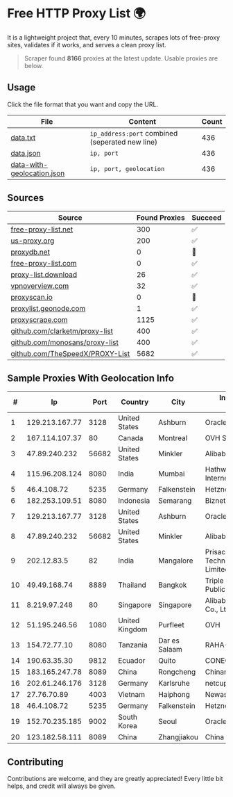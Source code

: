 
# Free HTTP Proxy List 🌍

It is a lightweight project that, every 10 minutes, scrapes lots of free-proxy sites, validates if it works, and serves a clean proxy list.


> Scraper found **8166** proxies at the latest update. Usable proxies are below.

## Usage

Click the file format that you want and copy the URL.


|File|Content|Count|
|----|-------|-----|
|[data.txt](https://raw.githubusercontent.com/themiralay/Proxy-List-World/master/data.txt)|`ip_address:port` combined (seperated new line)|436|
|[data.json](https://raw.githubusercontent.com/themiralay/Proxy-List-World/master/data.json)|`ip, port`|436|
|[data-with-geolocation.json](https://raw.githubusercontent.com/themiralay/Proxy-List-World/master/data-with-geolocation.json)|`ip, port, geolocation`|436|

## Sources

|Source|Found Proxies|Succeed|
|------|-------------|-------|
|[free-proxy-list.net](https://free-proxy-list.net)|300|✅|
|[us-proxy.org](https://www.us-proxy.org)|200|✅|
|[proxydb.net](http://proxydb.net)|0|🚫|
|[free-proxy-list.com](https://free-proxy-list.com/?page=&port=&type%5B%5D=http&type%5B%5D=https&up_time=0&search=Search)|0|✅|
|[proxy-list.download](https://www.proxy-list.download/HTTP)|26|✅|
|[vpnoverview.com](https://vpnoverview.com/privacy/anonymous-browsing/free-proxy-servers)|32|✅|
|[proxyscan.io](https://www.proxyscan.io)|0|🚫|
|[proxylist.geonode.com](https://proxylist.geonode.com/api/proxy-list?limit=300&page=1&sort_by=lastChecked&sort_type=desc&protocols=http,https)|1|✅|
|[proxyscrape.com](https://api.proxyscrape.com/v2/?request=displayproxies&protocol=http&timeout=10000&country=all&ssl=all&anonymity=all)|1125|✅|
|[github.com/clarketm/proxy-list](https://raw.githubusercontent.com/clarketm/proxy-list/master/proxy-list-raw.txt)|400|✅|
|[github.com/monosans/proxy-list](https://raw.githubusercontent.com/monosans/proxy-list/main/proxies/http.txt)|400|✅|
|[github.com/TheSpeedX/PROXY-List](https://raw.githubusercontent.com/TheSpeedX/PROXY-List/master/http.txt)|5682|✅|


## Sample Proxies With Geolocation Info

|#|Ip|Port|Country|City|Internet Service Provider|
|-|--|----|-------|----|-------------------------|
|1|129.213.167.77|3128|United States|Ashburn|Oracle Corporation|
|2|167.114.107.37|80|Canada|Montreal|OVH SAS|
|3|47.89.240.232|56682|United States|Minkler|Alibaba.com LLC|
|4|115.96.208.124|8080|India|Mumbai|Hathway IP over Cable Internet Access|
|5|46.4.108.72|5235|Germany|Falkenstein|Hetzner Online GmbH|
|6|182.253.109.51|8080|Indonesia|Semarang|Biznet Metronet|
|7|129.213.167.77|3128|United States|Ashburn|Oracle Corporation|
|8|47.89.240.232|56682|United States|Minkler|Alibaba.com LLC|
|9|202.12.83.5|82|India|Mangalore|Prisac Aviation Technologies Private Limited|
|10|49.49.168.74|8889|Thailand|Bangkok|Triple T Broadband Public Company Limited|
|11|8.219.97.248|80|Singapore|Singapore|Alibaba (US) Technology Co., Ltd.|
|12|51.195.246.56|1080|United Kingdom|Purfleet|OVH|
|13|154.72.77.10|8080|Tanzania|Dar es Salaam|RAHA-LTZ|
|14|190.63.35.30|9812|Ecuador|Quito|CONECEL|
|15|183.165.247.78|8089|China|Rongcheng|Chinanet|
|16|202.61.246.176|3128|Germany|Karlsruhe|netcup GmbH|
|17|27.76.70.89|4003|Vietnam|Haiphong|Newass2011xDSLHCMC|
|18|46.4.108.72|5235|Germany|Falkenstein|Hetzner Online GmbH|
|19|152.70.235.185|9002|South Korea|Seoul|Oracle Corporation|
|20|123.182.58.111|8089|China|Zhangjiakou|China Telecom|



## Contributing

Contributions are welcome, and they are greatly appreciated! Every
little bit helps, and credit will always be given.

